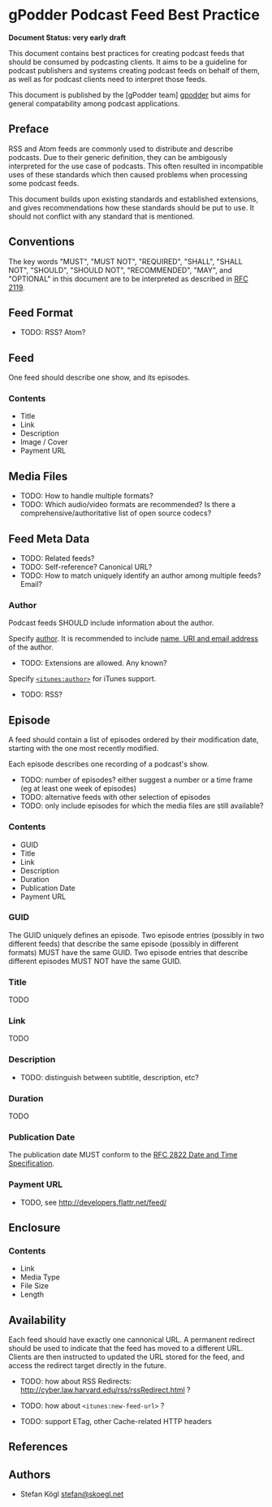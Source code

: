 gPodder Podcast Feed Best Practice
==================================

**Document Status: very early draft**

This document contains best practices for creating podcast feeds that should be
consumed by podcasting clients. It aims to be a guideline for podcast
publishers and systems creating podcast feeds on behalf of them, as well as for
podcast clients need to interpret those feeds.

This document is published by the [gPodder team] [gpodder] but aims for general
compatability among podcast applications.


Preface
-------

RSS and Atom feeds are commonly used to distribute and describe podcasts. Due
to their generic definition, they can be ambigously interpreted for the use
case of podcasts. This often resulted in incompatible uses of these standards
which then caused problems when processing some podcast feeds.

This document builds upon existing standards and established extensions, and
gives recommendations how these standards should be put to use. It should not
conflict with any standard that is mentioned.


Conventions
-----------

The key words "MUST", "MUST NOT", "REQUIRED", "SHALL", "SHALL NOT", "SHOULD",
"SHOULD NOT", "RECOMMENDED", "MAY", and "OPTIONAL" in this document are to be
interpreted as described in [RFC 2119][RFC2119].


Feed Format
-----------

* TODO: RSS? Atom?


Feed
----

One feed should describe one show, and its episodes.


### Contents
* Title
* Link
* Description
* Image / Cover
* Payment URL


Media Files
-----------

* TODO: How to handle multiple formats?
* TODO: Which audio/video formats are recommended? Is there a
  comprehensive/authoritative list of open source codecs?



Feed Meta Data
--------------

* TODO: Related feeds?
* TODO: Self-reference? Canonical URL?
* TODO: How to match uniquely identify an author among multiple feeds? Email?


### Author

Podcast feeds SHOULD include information about the author.

Specify [author](http://tools.ietf.org/html/rfc4287#section-4.2.1). It is
recommended to include [name, URI and email
address](http://tools.ietf.org/html/rfc4287#section-3.2) of the author.

* TODO: Extensions are allowed. Any known?

Specify
[``<itunes:author>``](http://www.apple.com/itunes/podcasts/specs.html#authorId)
for iTunes support.

* TODO: RSS?



Episode
-------

A feed should contain a list of episodes ordered by their modification date,
starting with the one most recently modified.

Each episode describes one recording of a podcast's show.

* TODO: number of episodes? either suggest a number or a time frame (eg
  at least one week of episodes)
* TODO: alternative feeds with other selection of episodes
* TODO: only include episodes for which the media files are still available?


### Contents
* GUID
* Title
* Link
* Description
* Duration
* Publication Date
* Payment URL


### GUID

The GUID uniquely defines an episode. Two episode entries (possibly in two
different feeds) that describe the same episode (possibly in different
formats) MUST have the same GUID. Two episode entries that describe
different episodes MUST NOT have the same GUID.


### Title

TODO


### Link

TODO


### Description

* TODO: distinguish between subtitle, description, etc?


### Duration

TODO


### Publication Date

The publication date MUST conform to the [RFC 2822 Date and Time
Specification][rfc2822datetime].


### Payment URL

* TODO, see http://developers.flattr.net/feed/


Enclosure
---------

### Contents
* Link
* Media Type
* File Size
* Length



Availability
------------

Each feed should have exactly one cannonical URL. A permanent redirect should
be used to indicate that the feed has moved to a different URL. Clients are
then instructed to updated the URL stored for the feed, and access the redirect
target directly in the future.

* TODO: how about RSS Redirects:
  http://cyber.law.harvard.edu/rss/rssRedirect.html ?
* TODO: how about `<itunes:new-feed-url>` ?

* TODO: support ETag, other Cache-related HTTP headers



References
----------

[RFC2119]: http://www.ietf.org/rfc/rfc2119.txt "RFC 2119 Key words for use in RFCs to Indicate Requirement Levels"
[gpodder]: https://github.com/gpodder/ "gPodder projects"
[rfc2822datetime]: http://tools.ietf.org/html/rfc2822#section-3.3 "RFC 2822 Date and Time Specification"

Authors
-------

* Stefan Kögl <stefan@skoegl.net>
